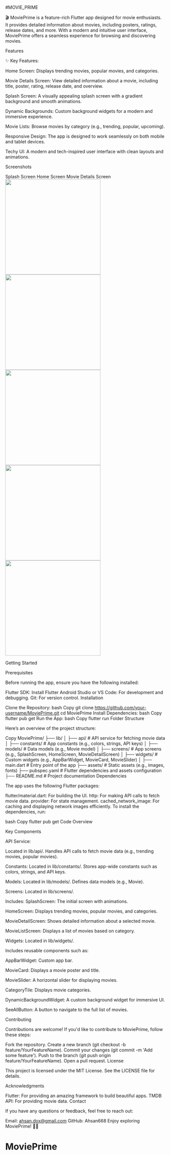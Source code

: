 #MOVIE_PRIME


🎬 MoviePrime is a feature-rich Flutter app designed for movie enthusiasts.
It provides detailed information about movies, including posters, ratings, release dates, and more.
With a modern and intuitive user interface,
MoviePrime offers a seamless experience for browsing and discovering movies.

Features

✨ Key Features:

Home Screen: Displays trending movies, popular movies, and categories.

Movie Details Screen: View detailed information about a movie, including title, poster, rating, release date, and overview.

Splash Screen: A visually appealing splash screen with a gradient background and smooth animations.

Dynamic Backgrounds: Custom background widgets for a modern and immersive experience.

Movie Lists: Browse movies by category (e.g., trending, popular, upcoming).

Responsive Design: The app is designed to work seamlessly on both mobile and tablet devices.

Techy UI: A modern and tech-inspired user interface with clean layouts and animations.


Screenshots

Splash Screen	Home Screen	Movie Details Screen
<img src="app_screenshots/SplashScreen.png" width="300">
<img src="app_screenshots/HomeScreen.png" width="300">
<img src="app_screenshots/MovieDetailPage.png" width="300">
<img src="app_screenshots/TopRatedPage.png" width="300">
<img src="app_screenshots/TrendingPage.png" width="300">

Getting Started

Prerequisites

Before running the app, ensure you have the following installed:

Flutter SDK: Install Flutter
Android Studio or VS Code: For development and debugging.
Git: For version control.
Installation

Clone the Repository:
bash
Copy
git clone https://github.com/your-username/MoviePrime.git
cd MoviePrime
Install Dependencies:
bash
Copy
flutter pub get
Run the App:
bash
Copy
flutter run
Folder Structure

Here’s an overview of the project structure:

Copy
MoviePrime/
├── lib/
│   ├── api/                  # API service for fetching movie data
│   ├── constants/            # App constants (e.g., colors, strings, API keys)
│   ├── models/               # Data models (e.g., Movie model)
│   ├── screens/              # App screens (e.g., SplashScreen, HomeScreen, MovieDetailScreen)
│   ├── widgets/              # Custom widgets (e.g., AppBarWidget, MovieCard, MovieSlider)
│   ├── main.dart             # Entry point of the app
├── assets/                   # Static assets (e.g., images, fonts)
├── pubspec.yaml              # Flutter dependencies and assets configuration
├── README.md                 # Project documentation
Dependencies

The app uses the following Flutter packages:

flutter/material.dart: For building the UI.
http: For making API calls to fetch movie data.
provider: For state management.
cached_network_image: For caching and displaying network images efficiently.
To install the dependencies, run:

bash
Copy
flutter pub get
Code Overview

Key Components

API Service:

Located in lib/api/.
Handles API calls to fetch movie data (e.g., trending movies, popular movies).

Constants:
Located in lib/constants/.
Stores app-wide constants such as colors, strings, and API keys.

Models:
Located in lib/models/.
Defines data models (e.g., Movie).

Screens:
Located in lib/screens/.

Includes:
SplashScreen: The initial screen with animations.

HomeScreen: Displays trending movies, popular movies, and categories.

MovieDetailScreen: Shows detailed information about a selected movie.

MovieListScreen: Displays a list of movies based on category.


Widgets:
Located in lib/widgets/.

Includes reusable components such as:

AppBarWidget: Custom app bar.

MovieCard: Displays a movie poster and title.

MovieSlider: A horizontal slider for displaying movies.

CategoryTile: Displays movie categories.

DynamicBackgroundWidget: A custom background widget for immersive UI.

SeeAllButton: A button to navigate to the full list of movies.

Contributing

Contributions are welcome! If you'd like to contribute to MoviePrime, follow these steps:

Fork the repository.
Create a new branch (git checkout -b feature/YourFeatureName).
Commit your changes (git commit -m 'Add some feature').
Push to the branch (git push origin feature/YourFeatureName).
Open a pull request.
License

This project is licensed under the MIT License. See the LICENSE file for details.

Acknowledgments

Flutter: For providing an amazing framework to build beautiful apps.
TMDB API: For providing movie data.
Contact

If you have any questions or feedback, feel free to reach out:

Email: ahsan.dox@gmail.com
GitHub: Ahsan668
Enjoy exploring MoviePrime! 🎥🍿
# MoviePrime
